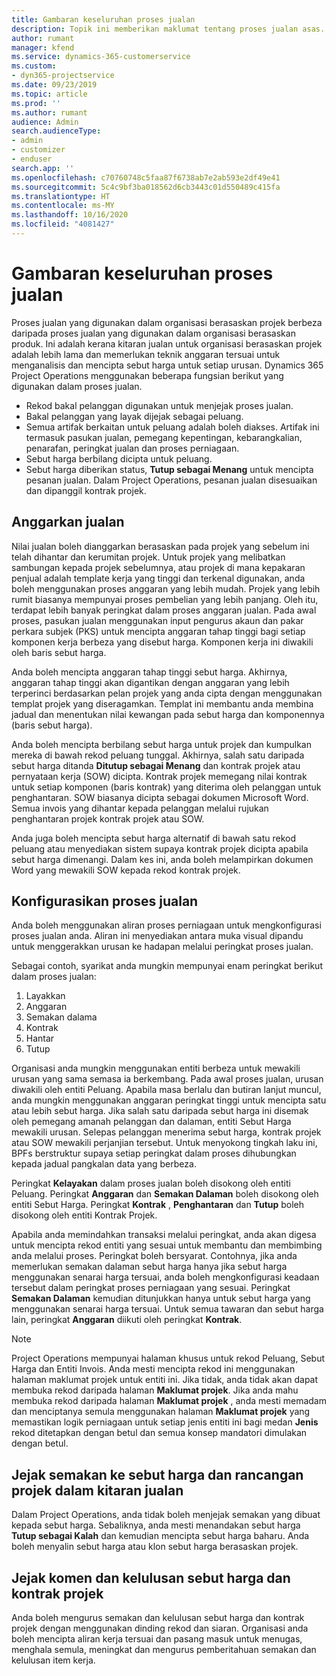 ```yaml
---
title: Gambaran keseluruhan proses jualan
description: Topik ini memberikan maklumat tentang proses jualan asas.
author: rumant
manager: kfend
ms.service: dynamics-365-customerservice
ms.custom:
- dyn365-projectservice
ms.date: 09/23/2019
ms.topic: article
ms.prod: ''
ms.author: rumant
audience: Admin
search.audienceType:
- admin
- customizer
- enduser
search.app: ''
ms.openlocfilehash: c70760748c5faa87f6738ab7e2ab593e2df49e41
ms.sourcegitcommit: 5c4c9bf3ba018562d6cb3443c01d550489c415fa
ms.translationtype: HT
ms.contentlocale: ms-MY
ms.lasthandoff: 10/16/2020
ms.locfileid: "4081427"
---
```

# <a name="sales-processes-overview"></a>Gambaran keseluruhan proses jualan

Proses jualan yang digunakan dalam organisasi berasaskan projek berbeza daripada proses jualan yang digunakan dalam organisasi berasaskan produk. Ini adalah kerana kitaran jualan untuk organisasi berasaskan projek adalah lebih lama dan memerlukan teknik anggaran tersuai untuk menganalisis dan mencipta sebut harga untuk setiap urusan. Dynamics 365 Project Operations menggunakan beberapa fungsian berikut yang digunakan dalam proses jualan.

- Rekod bakal pelanggan digunakan untuk menjejak proses jualan.
- Bakal pelanggan yang layak dijejak sebagai peluang.
- Semua artifak berkaitan untuk peluang adalah boleh diakses. Artifak ini termasuk pasukan jualan, pemegang kepentingan, kebarangkalian, penarafan, peringkat jualan dan proses perniagaan.
- Sebut harga berbilang dicipta untuk peluang.
- Sebut harga diberikan status, **Tutup sebagai Menang** untuk mencipta pesanan jualan. Dalam Project Operations, pesanan jualan disesuaikan dan dipanggil kontrak projek.

## <a name="estimate-a-sale"></a>Anggarkan jualan
Nilai jualan boleh dianggarkan berasaskan pada projek yang sebelum ini telah dihantar dan kerumitan projek. Untuk projek yang melibatkan sambungan kepada projek sebelumnya, atau projek di mana kepakaran penjual adalah template kerja yang tinggi dan terkenal digunakan, anda boleh menggunakan proses anggaran yang lebih mudah. Projek yang lebih rumit biasanya mempunyai proses pembelian yang lebih panjang. Oleh itu, terdapat lebih banyak peringkat dalam proses anggaran jualan. Pada awal proses, pasukan jualan menggunakan input pengurus akaun dan pakar perkara subjek (PKS) untuk mencipta anggaran tahap tinggi bagi setiap komponen kerja berbeza yang disebut harga. Komponen kerja ini diwakili oleh baris sebut harga. 

Anda boleh mencipta anggaran tahap tinggi sebut harga. Akhirnya, anggaran tahap tinggi akan digantikan dengan anggaran yang lebih terperinci berdasarkan pelan projek yang anda cipta dengan menggunakan templat projek yang diseragamkan. Templat ini membantu anda membina jadual dan menentukan nilai kewangan pada sebut harga dan komponennya (baris sebut harga). 

Anda boleh mencipta berbilang sebut harga untuk projek dan kumpulkan mereka di bawah rekod peluang tunggal. Akhirnya, salah satu daripada sebut harga ditanda **Ditutup sebagai Menang** dan kontrak projek atau pernyataan kerja (SOW) dicipta. Kontrak projek memegang nilai kontrak untuk setiap komponen (baris kontrak) yang diterima oleh pelanggan untuk penghantaran. SOW biasanya dicipta sebagai dokumen Microsoft Word. Semua invois yang dihantar kepada pelanggan melalui rujukan penghantaran projek kontrak projek atau SOW.

Anda juga boleh mencipta sebut harga alternatif di bawah satu rekod peluang atau menyediakan sistem supaya kontrak projek dicipta apabila sebut harga dimenangi. Dalam kes ini, anda boleh melampirkan dokumen Word yang mewakili SOW kepada rekod kontrak projek.

## <a name="configure-the-sales-process"></a>Konfigurasikan proses jualan
Anda boleh menggunakan aliran proses perniagaan untuk mengkonfigurasi proses jualan anda. Aliran ini menyediakan antara muka visual dipandu untuk menggerakkan urusan ke hadapan melalui peringkat proses jualan.

Sebagai contoh, syarikat anda mungkin mempunyai enam peringkat berikut dalam proses jualan:

1. Layakkan
2. Anggaran
3. Semakan dalama
4. Kontrak
5. Hantar
6. Tutup
 
Organisasi anda mungkin menggunakan entiti berbeza untuk mewakili urusan yang sama semasa ia berkembang. Pada awal proses jualan, urusan diwakili oleh entiti Peluang. Apabila masa berlalu dan butiran lanjut muncul, anda mungkin menggunakan anggaran peringkat tinggi untuk mencipta satu atau lebih sebut harga. Jika salah satu daripada sebut harga ini disemak oleh pemegang amanah pelanggan dan dalaman, entiti Sebut Harga mewakili urusan. Selepas pelanggan menerima sebut harga, kontrak projek atau SOW mewakili perjanjian tersebut. Untuk menyokong tingkah laku ini, BPFs berstruktur supaya setiap peringkat dalam proses dihubungkan kepada jadual pangkalan data yang berbeza.

Peringkat **Kelayakan** dalam proses jualan boleh disokong oleh entiti Peluang. Peringkat **Anggaran** dan **Semakan Dalaman** boleh disokong oleh entiti Sebut Harga. Peringkat **Kontrak** , **Penghantaran** dan **Tutup** boleh disokong oleh entiti Kontrak Projek.

Apabila anda memindahkan transaksi melalui peringkat, anda akan digesa untuk mencipta rekod entiti yang sesuai untuk membantu dan membimbing anda melalui proses. Peringkat boleh bersyarat. Contohnya, jika anda memerlukan semakan dalaman sebut harga hanya jika sebut harga menggunakan senarai harga tersuai, anda boleh mengkonfigurasi keadaan tersebut dalam peringkat proses perniagaan yang sesuai. Peringkat **Semakan Dalaman** kemudian ditunjukkan hanya untuk sebut harga yang menggunakan senarai harga tersuai. Untuk semua tawaran dan sebut harga lain, peringkat **Anggaran** diikuti oleh peringkat **Kontrak**.

> [!NOTE]
> Project Operations mempunyai halaman khusus untuk rekod Peluang, Sebut Harga dan Entiti Invois. Anda mesti mencipta rekod ini menggunakan halaman maklumat projek untuk entiti ini. Jika tidak, anda tidak akan dapat membuka rekod daripada halaman **Maklumat projek**. Jika anda mahu membuka rekod daripada halaman **Maklumat projek** , anda mesti memadam dan menciptanya semula menggunakan halaman **Maklumat projek** yang memastikan logik perniagaan untuk setiap jenis entiti ini  bagi medan **Jenis** rekod ditetapkan dengan betul dan semua konsep mandatori dimulakan dengan betul.


## <a name="track-revisions-to-quotes-and-project-plans-in-the-sales-cycle"></a>Jejak semakan ke sebut harga dan rancangan projek dalam kitaran jualan
Dalam Project Operations, anda tidak boleh menjejak semakan yang dibuat kepada sebut harga. Sebaliknya, anda mesti menandakan sebut harga **Tutup sebagai Kalah** dan kemudian mencipta sebut harga baharu. Anda boleh menyalin sebut harga atau klon sebut harga berasaskan projek.

## <a name="track-comments-and-approvals-of-quotes-and-project-contracts"></a>Jejak komen dan kelulusan sebut harga dan kontrak projek
Anda boleh mengurus semakan dan kelulusan sebut harga dan kontrak projek dengan menggunakan dinding rekod dan siaran. Organisasi anda boleh mencipta aliran kerja tersuai dan pasang masuk untuk menugas, menghala semula, meningkat dan mengurus pemberitahuan semakan dan kelulusan item kerja.
